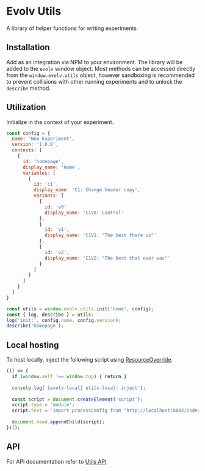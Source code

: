 # Evolv Utils

A library of helper functions for writing experiments

## Installation

Add as an integration via NPM to your environment. The library will be added to the `evolv` window object. Most methods can be accessed directly from the `window.evolv.utils` object, however sandboxing is recommended to prevent collisions with other running experiments and to unlock the `describe` method.

## Utilization

Initialize in the context of your experiment.

```js
const config = {
  name: 'New Experiment',
  version: '1.0.0',
  contexts: [
    {
      id: 'homepage',
      display_name: 'Home',
      variables: [
        {
          id: 'c1',
          display_name: 'C1: Change header copy',
          variants: [
            {
              id: 'v0'
              display_name: 'C1V0: Control'
            },
            {
              id: 'v1',
              display_name: 'C1V1: "The best there is"'
            },
            {
              id: 'v2',
              display_name: 'C1V2: "The best that ever was"'
            }
          ]
        }
      ]
    }
  ]
}

const utils = window.evolv.utils.init('home', config);
const { log, describe } = utils;
log('init:', config.name, config.version);
describe('homepage');
```

## Local hosting

To host locally, inject the following script using [ResourceOverride](https://chromewebstore.google.com/detail/resource-override/pkoacgokdfckfpndoffpifphamojphii?hl=en&pli=1).

```js
(() => {
  if (window.self !== window.top) { return }
  
  console.log('[evolv-local] utils-local: inject');
  
  const script = document.createElement('script');
  script.type = 'module';
  script.text = 'import processConfig from "http://localhost:8082/index.raw.js"; console.log("[evolv-local] utils: load"); processConfig()';
  
  document.head.appendChild(script);
})();
```

## API

For API documentation refer to [Utils API](docs/API.md)